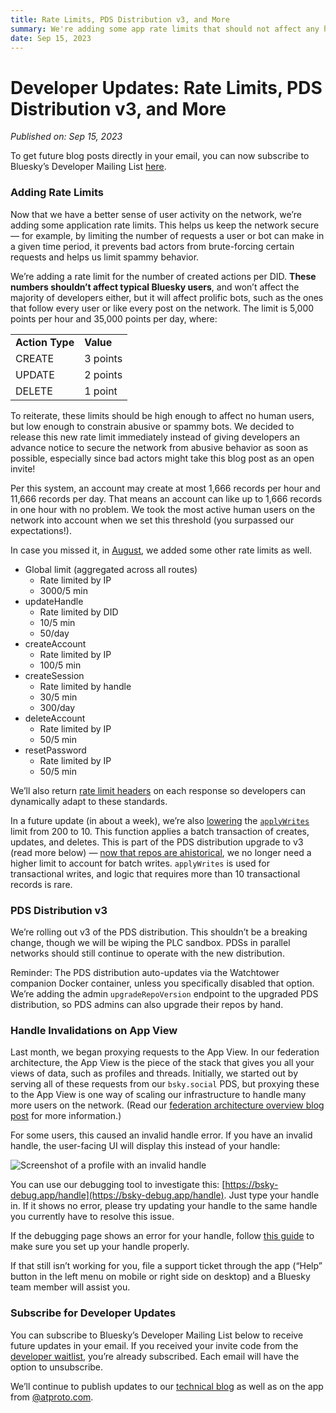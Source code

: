 ```yaml
---
title: Rate Limits, PDS Distribution v3, and More
summary: We're adding some app rate limits that should not affect any human users, but will protect the network against abusive and spammy behavior. We're also rolling out v3 of the PDS distribution, and we share some details on App View proxying.
date: Sep 15, 2023
---
```


# Developer Updates: Rate Limits, PDS Distribution v3, and More
*Published on: Sep 15, 2023*

To get future blog posts directly in your email, you can now subscribe to Bluesky’s Developer Mailing List [here](/blog/rate-limits-pds-v3#subscribe-for-developer-updates).

### Adding Rate Limits

Now that we have a better sense of user activity on the network, we’re adding some application rate limits. This helps us keep the network secure — for example, by limiting the number of requests a user or bot can make in a given time period, it prevents bad actors from brute-forcing certain requests and helps us limit spammy behavior. 

We’re adding a rate limit for the number of created actions per DID. **These numbers shouldn’t affect typical Bluesky users**, and won’t affect the majority of developers either, but it will affect prolific bots, such as the ones that follow every user or like every post on the network. The limit is 5,000 points per hour and 35,000 points per day, where:


<table>
  <tr>
   <td><strong>Action Type</strong>
   </td>
   <td><strong>Value</strong>
   </td>
  </tr>
  <tr>
   <td>CREATE
   </td>
   <td>3 points
   </td>
  </tr>
  <tr>
   <td>UPDATE
   </td>
   <td>2 points
   </td>
  </tr>
  <tr>
   <td>DELETE
   </td>
   <td>1 point
   </td>
  </tr>
</table>


To reiterate, these limits should be high enough to affect no human users, but low enough to constrain abusive or spammy bots. We decided to release this new rate limit immediately instead of giving developers an advance notice to secure the network from abusive behavior as soon as possible, especially since bad actors might take this blog post as an open invite!

Per this system, an account may create at most 1,666 records per hour and 11,666 records per day. That means an account can like up to 1,666 records in one hour with no problem. We took the most active human users on the network into account when we set this threshold (you surpassed our expectations!).

In case you missed it, in [August](https://bsky.app/profile/atproto.com/post/3k5ivi6or4d2r), we added some other rate limits as well. 



* Global limit (aggregated across all routes)
    * Rate limited by IP
    * 3000/5 min
* updateHandle
    * Rate limited by DID
    * 10/5 min
    * 50/day
* createAccount
    * Rate limited by IP
    * 100/5 min
* createSession
    * Rate limited by handle
    * 30/5 min
    * 300/day
* deleteAccount
    * Rate limited by IP
    * 50/5 min
* resetPassword
    * Rate limited by IP
    * 50/5 min

We’ll also return [rate limit headers](https://www.ietf.org/archive/id/draft-polli-ratelimit-headers-02.html) on each response so developers can dynamically adapt to these standards.

In a future update (in about a week), we’re also [lowering](https://github.com/bluesky-social/atproto/pull/1571) the [`applyWrites`](https://atproto.com/lexicons/com-atproto#comatprotorepo) limit from 200 to 10. This function applies a batch transaction of creates, updates, and deletes. This is part of the PDS distribution upgrade to v3 (read more below) — [now that repos are ahistorical](https://atproto.com/blog/repo-sync-update), we no longer need a higher limit to account for batch writes. `applyWrites` is used for transactional writes, and logic that requires more than 10 transactional records is rare.


### PDS Distribution v3

We’re rolling out v3 of the PDS distribution. This shouldn’t be a breaking change, though we will be wiping the PLC sandbox. PDSs in parallel networks should still continue to operate with the new distribution.

Reminder: The PDS distribution auto-updates via the Watchtower companion Docker container, unless you specifically disabled that option. We’re adding the admin `upgradeRepoVersion` endpoint to the upgraded PDS distribution, so PDS admins can also upgrade their repos by hand. 


### Handle Invalidations on App View 

Last month, we began proxying requests to the App View. In our federation architecture, the App View is the piece of the stack that gives you all your views of data, such as profiles and threads. Initially, we started out by serving all of these requests from our `bsky.social` PDS, but proxying these to the App View is one way of scaling our infrastructure to handle many more users on the network. (Read our [federation architecture overview blog post](https://blueskyweb.xyz/blog/5-5-2023-federation-architecture) for more information.)

For some users, this caused an invalid handle error. If you have an invalid handle, the user-facing UI will display this instead of your handle:

![Screenshot of a profile with an invalid handle](/img/blog/invalid-handle.png)

You can use our debugging tool to investigate this: [https://bsky-debug.app/handle](https://bsky-debug.app/handle). Just type your handle in. If it shows no error, please try updating your handle to the same handle you currently have to resolve this issue. 

If the debugging page shows an error for your handle, follow [this guide](https://blueskyweb.xyz/blog/4-28-2023-domain-handle-tutorial) to make sure you set up your handle properly.

If that still isn’t working for you, file a support ticket through the app (“Help” button in the left menu on mobile or right side on desktop) and a Bluesky team member will assist you.


### Subscribe for Developer Updates

You can subscribe to Bluesky’s Developer Mailing List below to receive future updates in your email. If you received your invite code from the [developer waitlist](https://atproto.com/blog/call-for-developers), you’re already subscribed. Each email will have the option to unsubscribe.

We’ll continue to publish updates to our [technical blog](https://atproto.com/blog) as well as on the app from [@atproto.com](https://bsky.app/profile/atproto.com).
